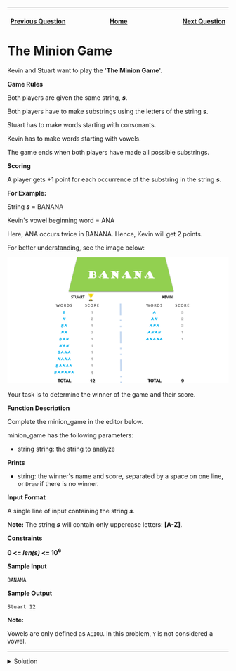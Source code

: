 | <img width=1000>[Previous Question](https://github.com/Kevin-Lago/python-hackerrank-solutions/tree/main/src/python/strings/capitalize)</img> | <img width=1000>[Home](https://github.com/Kevin-Lago/python-hackerrank-solutions)</img> | <img width=1000>[Next Question](https://github.com/Kevin-Lago/python-hackerrank-solutions/tree/main/src/python/strings/merge_the_tools)</img> |
|:---|:---:|---:|

# The Minion Game

Kevin and Stuart want to play the '__The Minion Game__'.

__Game Rules__

Both players are given the same string, ___s___.

Both players have to make substrings using the letters of the string ___s___.

Stuart has to make words starting with consonants.

Kevin has to make words starting with vowels.

The game ends when both players have made all possible substrings.

__Scoring__

A player gets +1 point for each occurrence of the substring in the string ___s___.

__For Example:__

String ___s___ = BANANA

Kevin's vowel beginning word = ANA

Here, ANA occurs twice in BANANA. Hence, Kevin will get 2 points.

For better understanding, see the image below:

![HackerrankTheMinionGameDiagram](1.png)

Your task is to determine the winner of the game and their score.

__Function Description__

Complete the minion_game in the editor below.

minion_game has the following parameters:

- string string: the string to analyze

__Prints__

- string: the winner's name and score, separated by a space on one line, or ```Draw``` if there is no winner.

__Input Format__

A single line of input containing the string ___s___.

__Note:__ The string ___s___ will contain only uppercase letters: __[A-Z]__.

__Constraints__

__0 <= _len(s)_ <= 10<sup>6</sup>__

__Sample Input__

```
BANANA
```

__Sample Output__

```
Stuart 12
```

__Note:__

Vowels are only defined as ```AEIOU```. In this problem, ```Y``` is not considered a vowel.

---

<details><summary>Solution</summary>
    
```python
def minion_game(string):
    s = sum([len(string) - i for i, c in enumerate(string) if c not in 'AEIOU'])
    k = sum([len(string) - i for i, c in enumerate(string) if c in 'AEIOU'])

    if k > s:
        print(f"Kevin {k}")
    elif s > k:
        print(f"Stuart {s}")
    else:
        print(f"Draw")


if __name__ == '__main__':
    s = input()
    minion_game(s)
```
</details>
